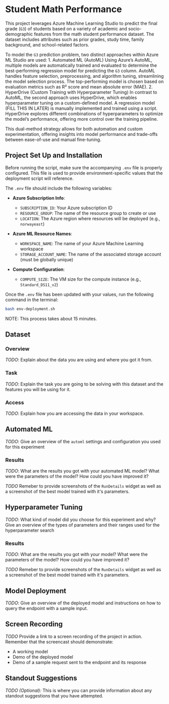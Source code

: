 # Student Math Performance

This project leverages Azure Machine Learning Studio to predict the final grade (`G3`) of students based on a variety of academic and socio-demographic features from the math student performance dataset. The dataset includes attributes such as prior grades, study time, family background, and school-related factors.

To model the `G3` prediction problem, two distinct approaches within Azure ML Studio are used:
	1.	Automated ML (AutoML)
Using Azure’s AutoML, multiple models are automatically trained and evaluated to determine the best-performing regression model for predicting the `G3` column. AutoML handles feature selection, preprocessing, and algorithm tuning, streamlining the model selection process. The top-performing model is chosen based on evaluation metrics such as R² score and mean absolute error (MAE).
	2.	HyperDrive (Custom Training with Hyperparameter Tuning)
In contrast to AutoML, the second approach uses HyperDrive, which enables hyperparameter tuning on a custom-defined model. A regression model (FILL THIS IN LATER) is manually implemented and trained using a script. HyperDrive explores different combinations of hyperparameters to optimize the model’s performance, offering more control over the training pipeline.

This dual-method strategy allows for both automation and custom experimentation, offering insights into model performance and trade-offs between ease-of-use and manual fine-tuning.


## Project Set Up and Installation

Before running the script, make sure the accompanying `.env` file is properly configured. This file is used to provide environment-specific values that the deployment script will reference.

The `.env` file should include the following variables:

- **Azure Subscription Info**:
  - `SUBSCRIPTION_ID`: Your Azure subscription ID
  - `RESOURCE_GROUP`: The name of the resource group to create or use
  - `LOCATION`: The Azure region where resources will be deployed (e.g., `norwayeast`)

- **Azure ML Resource Names**:
  - `WORKSPACE_NAME`: The name of your Azure Machine Learning workspace
  - `STORAGE_ACCOUNT_NAME`: The name of the associated storage account (must be globally unique)

- **Compute Configuration**:
  - `COMPUTE_SIZE`: The VM size for the compute instance (e.g., `Standard_DS11_v2`)

Once the `.env` file has been updated with your values, run the following command in the terminal:

```bash
bash env-deployment.sh
```

NOTE: This process takes about 15 minutes.

## Dataset

### Overview
*TODO*: Explain about the data you are using and where you got it from.

### Task
*TODO*: Explain the task you are going to be solving with this dataset and the features you will be using for it.

### Access
*TODO*: Explain how you are accessing the data in your workspace.

## Automated ML
*TODO*: Give an overview of the `automl` settings and configuration you used for this experiment

### Results
*TODO*: What are the results you got with your automated ML model? What were the parameters of the model? How could you have improved it?

*TODO* Remeber to provide screenshots of the `RunDetails` widget as well as a screenshot of the best model trained with it's parameters.

## Hyperparameter Tuning
*TODO*: What kind of model did you choose for this experiment and why? Give an overview of the types of parameters and their ranges used for the hyperparameter search


### Results
*TODO*: What are the results you got with your model? What were the parameters of the model? How could you have improved it?

*TODO* Remeber to provide screenshots of the `RunDetails` widget as well as a screenshot of the best model trained with it's parameters.

## Model Deployment
*TODO*: Give an overview of the deployed model and instructions on how to query the endpoint with a sample input.

## Screen Recording
*TODO* Provide a link to a screen recording of the project in action. Remember that the screencast should demonstrate:
- A working model
- Demo of the deployed  model
- Demo of a sample request sent to the endpoint and its response

## Standout Suggestions
*TODO (Optional):* This is where you can provide information about any standout suggestions that you have attempted.
